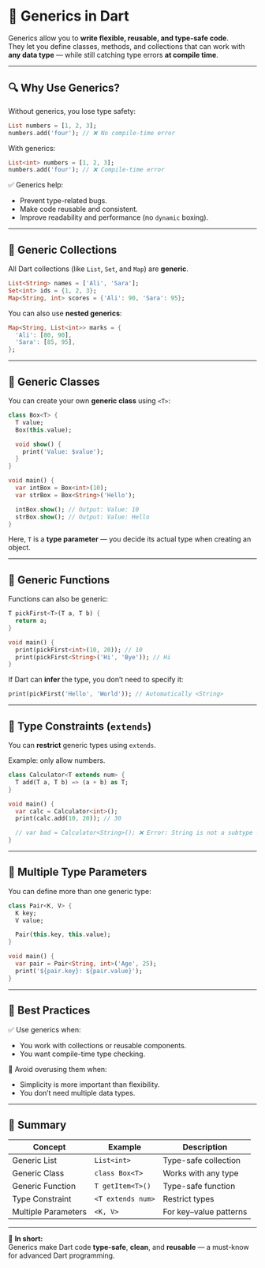 # 🧩 Generics in Dart

Generics allow you to **write flexible, reusable, and type-safe code**.  
They let you define classes, methods, and collections that can work with **any data type** — while still catching type errors **at compile time**.

---

## 🔍 Why Use Generics?

Without generics, you lose type safety:

```dart
List numbers = [1, 2, 3];
numbers.add('four'); // ❌ No compile-time error
```

With generics:

```dart
List<int> numbers = [1, 2, 3];
numbers.add('four'); // ❌ Compile-time error
```

✅ Generics help:
- Prevent type-related bugs.
- Make code reusable and consistent.
- Improve readability and performance (no `dynamic` boxing).

---

## 🧱 Generic Collections

All Dart collections (like `List`, `Set`, and `Map`) are **generic**.

```dart
List<String> names = ['Ali', 'Sara'];
Set<int> ids = {1, 2, 3};
Map<String, int> scores = {'Ali': 90, 'Sara': 95};
```

You can also use **nested generics**:

```dart
Map<String, List<int>> marks = {
  'Ali': [80, 90],
  'Sara': [85, 95],
};
```

---

## 🧰 Generic Classes

You can create your own **generic class** using `<T>`:

```dart
class Box<T> {
  T value;
  Box(this.value);

  void show() {
    print('Value: $value');
  }
}

void main() {
  var intBox = Box<int>(10);
  var strBox = Box<String>('Hello');

  intBox.show(); // Output: Value: 10
  strBox.show(); // Output: Value: Hello
}
```

Here, `T` is a **type parameter** — you decide its actual type when creating an object.

---

## 🔧 Generic Functions

Functions can also be generic:

```dart
T pickFirst<T>(T a, T b) {
  return a;
}

void main() {
  print(pickFirst<int>(10, 20)); // 10
  print(pickFirst<String>('Hi', 'Bye')); // Hi
}
```

If Dart can **infer** the type, you don’t need to specify it:

```dart
print(pickFirst('Hello', 'World')); // Automatically <String>
```

---

## 🧭 Type Constraints (`extends`)

You can **restrict** generic types using `extends`.

Example: only allow numbers.

```dart
class Calculator<T extends num> {
  T add(T a, T b) => (a + b) as T;
}

void main() {
  var calc = Calculator<int>();
  print(calc.add(10, 20)); // 30

  // var bad = Calculator<String>(); ❌ Error: String is not a subtype of num
}
```

---

## 🧩 Multiple Type Parameters

You can define more than one generic type:

```dart
class Pair<K, V> {
  K key;
  V value;

  Pair(this.key, this.value);
}

void main() {
  var pair = Pair<String, int>('Age', 25);
  print('${pair.key}: ${pair.value}');
}
```

---

## 🧠 Best Practices

✅ Use generics when:
- You work with collections or reusable components.
- You want compile-time type checking.

🚫 Avoid overusing them when:
- Simplicity is more important than flexibility.
- You don’t need multiple data types.

---

## 🧾 Summary

| Concept | Example | Description |
|----------|----------|-------------|
| Generic List | `List<int>` | Type-safe collection |
| Generic Class | `class Box<T>` | Works with any type |
| Generic Function | `T getItem<T>()` | Type-safe function |
| Type Constraint | `<T extends num>` | Restrict types |
| Multiple Parameters | `<K, V>` | For key–value patterns |

---

🎯 **In short:**  
Generics make Dart code **type-safe**, **clean**, and **reusable** — a must-know for advanced Dart programming.
